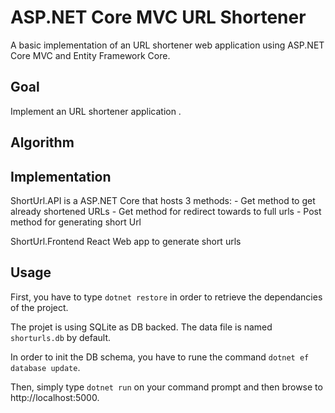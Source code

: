 # ASP.NET Core MVC URL Shortener
A basic implementation of an URL shortener web application using ASP.NET Core MVC and Entity Framework Core.

## Goal

Implement an URL shortener application .

## Algorithm


## Implementation

ShortUrl.API is a ASP.NET Core that hosts 3 methods:
	- Get method to get already shortened URLs
	- Get method for redirect towards to full urls
	- Post method for generating short Url

ShortUrl.Frontend
	React Web app to generate short urls

## Usage

First, you have to type `dotnet restore` in order to retrieve the dependancies of the project.


The projet is using SQLite as DB backed. The data file is named `shorturls.db` by default.

In order to init the DB schema, you have to rune the command `dotnet ef database update`.

Then, simply type `dotnet run` on your command prompt and then browse to http://localhost:5000.
